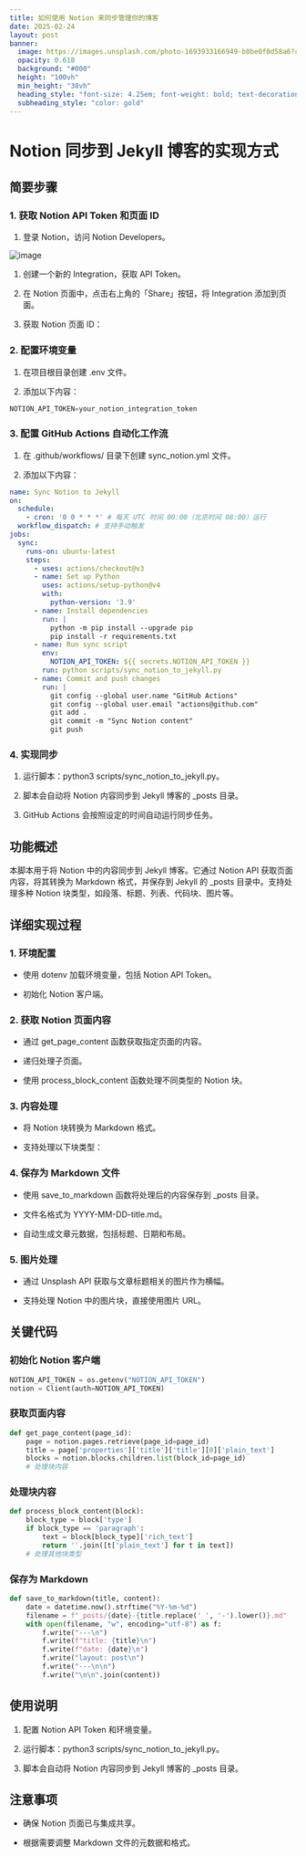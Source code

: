 ```yaml
---
title: 如何使用 Notion 来同步管理你的博客
date: 2025-02-24
layout: post
banner:
  image: https://images.unsplash.com/photo-1693933166949-b0be0f0d58a6?crop=entropy&cs=tinysrgb&fit=max&fm=jpg&ixid=M3w2OTIwMzJ8MHwxfHJhbmRvbXx8fHx8fHx8fDE3NDAzNzg1MjB8&ixlib=rb-4.0.3&q=80&w=1080
  opacity: 0.618
  background: "#000"
  height: "100vh"
  min_height: "38vh"
  heading_style: "font-size: 4.25em; font-weight: bold; text-decoration: underline"
  subheading_style: "color: gold"
---
```


# Notion 同步到 Jekyll 博客的实现方式

## 简要步骤

### 1. 获取 Notion API Token 和页面 ID

1. 登录 Notion，访问 Notion Developers。

![image](https://prod-files-secure.s3.us-west-2.amazonaws.com/a7a0cc5a-89b9-4cda-8686-1fba0ca52f40/d19c1afe-dea5-4312-9333-786b0ba83054/image.png?X-Amz-Algorithm=AWS4-HMAC-SHA256&X-Amz-Content-Sha256=UNSIGNED-PAYLOAD&X-Amz-Credential=ASIAZI2LB466YPG3CM4H%2F20250224%2Fus-west-2%2Fs3%2Faws4_request&X-Amz-Date=20250224T062840Z&X-Amz-Expires=3600&X-Amz-Security-Token=IQoJb3JpZ2luX2VjEO7%2F%2F%2F%2F%2F%2F%2F%2F%2F%2FwEaCXVzLXdlc3QtMiJHMEUCIQCtQxauLATsc5O%2B1qeZeMS2zAKACsnfFMcDU%2Fd8jPoIrgIgLlebS5Y5HFyZFH0Tor2gcKye6dmYZPcNmSG4kCgljXMq%2FwMIJxAAGgw2Mzc0MjMxODM4MDUiDPg0VnF%2B5BL5UDP9tSrcA%2FuceQe%2BnGLRMW%2FQ5ZkAd17WTk8NHVS3oSw2mUmSJaNcVwL8JDYusFr6R31kUSnk%2BFPQLW0jnwmdAyNnQt0WeaBnTlecCDprzQBXzU2nlQ%2FouOvQqYH9ska79AhUw2yDErRzCrIgi%2FrSDFO7x%2FH1HOhsxeavVzW0nerjdSIfxRYkKv0R4PKrUoQkIdM2Ktvv6oN4ohsLHdr1%2F5e1IvGZZI4vfW6CtiPUuqAtlbzYUYbYjnb06dx%2BOuVmTv6Hf7MOZsMWs6RqkgSRAjxUBP5D8haGwPjKvBV8Fq%2F0ZXGCliUn23%2FJgLJB96UXPxJJ4ickC5K9vGu4Camd83z508%2BXZcqmemUa%2FAf4gW2ktfWhKKIb%2Fwrx73qJakAmMLD%2BNjXjtJu7Va5IPR2fn1M3XNNIMBhIH6Vd0Dcixk0%2BGxjYNEap2lmHhdmk5ehGZhuX8V9Assu86U1YSsTvBbE1B2u0dXco41ODvEr0C6gbA%2BJpj92Iod6BJM9JnK%2BNMJ8gAgpIxl32AxDYdtjDlc7t2QCc0w9g9%2FEV6xx51K7T6cBDvWlwrut1ZZ4IiPlcEJwc6r6kHmB0OrIh%2FzHu%2BFF9xWBb4ArdQjGNrgIhtUdbQ3ElM4FIU6u1YGfkFE7edg6iMImT8L0GOqUBYofkw81tr6n2Tm77FoCCXL5ZE0ObKsEZST449X8O0iwyB120FLxUscy4S2nRy%2B9uYJu9OfLZnwlQ3d%2B4Xk%2BGM9DIxfPV65KAI1cNMvxij4Bq%2BCidnbTXu8zjxIrgAO2UEi8atGEJ%2Bm2mycEuylRZxr10MbyY5Fj9nlJPbB1pmqcsKzml7SzsRPQ2R%2BQIoWolSmTX3e1swzCCNp8N6VAe6o95DHg9&X-Amz-Signature=e9d27556b6bfd2bd26ef55a35be0ff73eab4d8ef999fdf8552bd14f9e1c11218&X-Amz-SignedHeaders=host&x-id=GetObject)

1. 创建一个新的 Integration，获取 API Token。

1. 在 Notion 页面中，点击右上角的「Share」按钮，将 Integration 添加到页面。

1. 获取 Notion 页面 ID：


### 2. 配置环境变量

1. 在项目根目录创建 .env 文件。

1. 添加以下内容：

```javascript
NOTION_API_TOKEN=your_notion_integration_token
```

### 3. 配置 GitHub Actions 自动化工作流

1. 在 .github/workflows/ 目录下创建 sync_notion.yml 文件。

1. 添加以下内容：

```yaml
name: Sync Notion to Jekyll
on:
  schedule:
    - cron: '0 0 * * *' # 每天 UTC 时间 00:00（北京时间 08:00）运行
  workflow_dispatch: # 支持手动触发
jobs:
  sync:
    runs-on: ubuntu-latest
    steps:
      - uses: actions/checkout@v3
      - name: Set up Python
        uses: actions/setup-python@v4
        with:
          python-version: '3.9'
      - name: Install dependencies
        run: |
          python -m pip install --upgrade pip
          pip install -r requirements.txt
      - name: Run sync script
        env:
          NOTION_API_TOKEN: ${{ secrets.NOTION_API_TOKEN }}
        run: python scripts/sync_notion_to_jekyll.py
      - name: Commit and push changes
        run: |
          git config --global user.name "GitHub Actions"
          git config --global user.email "actions@github.com"
          git add .
          git commit -m "Sync Notion content"
          git push
```

### 4. 实现同步

1. 运行脚本：python3 scripts/sync_notion_to_jekyll.py。

1. 脚本会自动将 Notion 内容同步到 Jekyll 博客的 _posts 目录。

1. GitHub Actions 会按照设定的时间自动运行同步任务。

## 功能概述

本脚本用于将 Notion 中的内容同步到 Jekyll 博客。它通过 Notion API 获取页面内容，将其转换为 Markdown 格式，并保存到 Jekyll 的 _posts 目录中。支持处理多种 Notion 块类型，如段落、标题、列表、代码块、图片等。

## 详细实现过程

### 1. 环境配置

- 使用 dotenv 加载环境变量，包括 Notion API Token。

- 初始化 Notion 客户端。

### 2. 获取 Notion 页面内容

- 通过 get_page_content 函数获取指定页面的内容。

- 递归处理子页面。

- 使用 process_block_content 函数处理不同类型的 Notion 块。

### 3. 内容处理

- 将 Notion 块转换为 Markdown 格式。

- 支持处理以下块类型：


### 4. 保存为 Markdown 文件

- 使用 save_to_markdown 函数将处理后的内容保存到 _posts 目录。

- 文件名格式为 YYYY-MM-DD-title.md。

- 自动生成文章元数据，包括标题、日期和布局。

### 5. 图片处理

- 通过 Unsplash API 获取与文章标题相关的图片作为横幅。

- 支持处理 Notion 中的图片块，直接使用图片 URL。

## 关键代码

### 初始化 Notion 客户端

```python
NOTION_API_TOKEN = os.getenv("NOTION_API_TOKEN")
notion = Client(auth=NOTION_API_TOKEN)
```

### 获取页面内容

```python
def get_page_content(page_id):
    page = notion.pages.retrieve(page_id=page_id)
    title = page['properties']['title']['title'][0]['plain_text']
    blocks = notion.blocks.children.list(block_id=page_id)
    # 处理块内容
```

### 处理块内容

```python
def process_block_content(block):
    block_type = block['type']
    if block_type == 'paragraph':
        text = block[block_type]['rich_text']
        return ''.join([t['plain_text'] for t in text])
    # 处理其他块类型
```

### 保存为 Markdown

```python
def save_to_markdown(title, content):
    date = datetime.now().strftime("%Y-%m-%d")
    filename = f"_posts/{date}-{title.replace(' ', '-').lower()}.md"
    with open(filename, "w", encoding="utf-8") as f:
        f.write("---\n")
        f.write(f"title: {title}\n")
        f.write(f"date: {date}\n")
        f.write("layout: post\n")
        f.write("---\n\n")
        f.write("\n\n".join(content))
```

## 使用说明

1. 配置 Notion API Token 和环境变量。

1. 运行脚本：python3 scripts/sync_notion_to_jekyll.py。

1. 脚本会自动将 Notion 内容同步到 Jekyll 博客的 _posts 目录。

## 注意事项

- 确保 Notion 页面已与集成共享。

- 根据需要调整 Markdown 文件的元数据和格式。